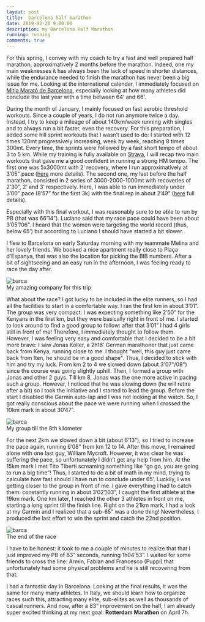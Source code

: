 ```yaml
---
layout: post
title:  barcelona half marathon
date: 2019-02-20 9:00:00
description: my Barcelona Half Marathon
running: running
comments: true
---
```


For this spring, I convey with my coach to try a fast and well prepared half marathon, approximatively 2 months before the marathon.
Indeed, one my main weaknesses it has always been the lack of speed in shorter distances, while the endurance needed to finish the marathon has never been a big issue for me.
Looking at the international calendar, I immediately focused on [Mitja Marató de Barcelona](https://edreamsmitjabarcelona.com), especially looking at how many athletes did conclude the last year with a time between 64’ and 66’.

During the month of January, I mainly focused on fast aerobic threshold workouts. Since a couple of years, I do not run anymore twice a day. Instead, I try to keep a mileage of about 140km/week running with singles and to always run a bit faster, even the recovery. For this preparation, I added some hill sprint workouts that I wasn’t used to do: I started with 12 times 120mt progressively increasing, week by week, reaching 8 times 300mt. Every time, the sprints were followed by a fast short tempo of about 3 to 5 km. 
While my training is fully available on [Strava](https://www.strava.com/athletes/20803711), I will recap two main workouts that gave me a good confident in running a strong HM tempo.
The first one was 5x3000mt with 2’ recovery, where I run approximatively at 3’05” pace ([here](https://www.strava.com/activities/2107223299/overview) more details).
The second one, my last before the half marathon, consisted in 2 series of 3000-2000-1000mt with recoveries of 2’30”, 2’ and 3’ respectively. Here, I was able to run immediately under 3’00” pace (8’57” for the first 3k) with the final rep in about 2’49” ([here](https://www.strava.com/activities/2121850401/overview) full details).

Especially with this final workout, I was reasonably sure to be able to run by PB (that was 66’14”). Luciano said that my race pace could have been about 3’05”/06”. I heard that the women were targeting the world record (thus, below 65’) but according to Luciano I should have started a bit slower.

I flew to Barcelona on early Saturday morning with my teammate Melina and her lovely friends. We booked a nice apartment really close to Plaça d’Espanya, that was also the location for picking the BIB numbers.
After a bit of sightseeing and an easy run in the afternoon, I was feeling ready to race the day after.

<div class="img_row">
    <img class="col three left" src="{{ site.baseurl }}/assets/img/run/barca-before.jpg" alt="barca" title="barca before"/>
</div>
<div class="col three caption">
    My amazing company for this trip
</div>

What about the race? I got lucky to be included in the elite runners, so I had all the facilities to start in a comfortable way. I ran the first km in about 3’01”. The group was very compact: I was expecting something like 2’50” for the Kenyans in the first km, but they were basically right in front of me. 
I started to look around to find a good group to follow: after that 3’01” I had 4 girls still in front of me! Therefore, I immediately thought to follow them. However, I was feeling very easy and comfortable that I decided to be a bit more brave: I saw Jonas Koller, a 2h16’ German marathoner that just came back from Kenya, running close to me. I thought "well, this guy just came back from Iten, he should be in a good shape". Thus, I decided to stick with him and try my luck. From km 2 to 4 we slowed down (about 3'07"/08") since the course was going slightly uphill. Then, I formed a group with Jonas and other 2 guys. Till km 8, Jonas was the one more active in pacing such a group. However, I noticed that he was slowing down (he will retire after a bit) so I took the initiative and I started to lead the group. Before the start I disabled the Garmin auto-lap and I was not looking at the watch. So, I got really conscious about the pace we were running when I crossed the 10km mark in about 30’47”. 

<div class="img_row">
    <img class="col three left" src="{{ site.baseurl }}/assets/img/run/barca.jpg" alt="barca" title="barca moment"/>
</div>
<div class="col three caption">
    My group till the 8th kilometer
</div>

For the next 2km we slowed down a bit (about 6’13”), so I tried to increase the pace again, running 6’08” from km 12 to 14. After this move, I remained alone with one last guy, William Mycroft. However, it was clear he was suffering the pace, so unfortunately I didn’t get any help from him. At the 15km mark I met Tito Tiberti screaming something like “go go, you are going to run a big time”! Thus, I started to do a bit of math in my mind, trying to calculate how fast should I have run to conclude under 65’. Luckily, I was getting closer to the group in front of me. I gave everything I had to catch them: constantly running in about 3’02”/03”, I caught the first athlete at the 19km mark. One km later, I reached the other 3 athletes in front on me, starting a long sprint till the finish line. Right on the 21km mark, I had a look at my Garmin and I realized that a sub-65” was a done thing! Nevertheless, I produced the last effort to win the sprint and catch the 22nd position. 

<div class="img_row">
    <img class="col three left" src="{{ site.baseurl }}/assets/img/run/barca-final.jpg" alt="barca" title="barca final"/>
</div>
<div class="col three caption">
    The end of the race
</div>

I have to be honest: it took to me a couple of minutes to realize that that I just improved my PB of 83” seconds, running 1h04’53”. I waited for some friends to cross the line: Armin, Fabian and Francesco (Puppi) that unfortunately had some physical problems and he is still recovering from that. 

I had a fantastic day in Barcelona. Looking at the final results, it was the same for many many athletes. In Italy, we should learn how to organize races such this, attracting many elite, sub-elites as well as thousands of casual runners. And now, after a 83” improvement on the half, I am already super excited thinking at my next goal: **Rotterdam Marathon** on April 7h.
